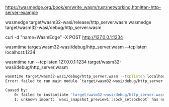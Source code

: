 https://wasmedge.org/book/en/write_wasm/rust/networking.html#an-http-server-example

wasmedge target/wasm32-wasi/release/http_server.wasm
wasmedge target/wasm32-wasi/debug/http_server.wasm

curl -d "name=WasmEdge" -X POST http://127.0.0.1:1234


wasmtime target/wasm32-wasi/debug/http_server.wasm --tcplisten localhost:1234

wasmtime run --tcplisten 127.0.0.1:1234 target/wasm32-wasi/debug/http_server.wasm


```bash
wasmtime target/wasm32-wasi/debug/http_server.wasm --tcplisten localhost:1234
Error: failed to run main module `target/wasm32-wasi/debug/http_server.wasm`

Caused by:
    0: failed to instantiate "target/wasm32-wasi/debug/http_server.wasm"
    1: unknown import: `wasi_snapshot_preview1::sock_setsockopt` has not been defined
```
